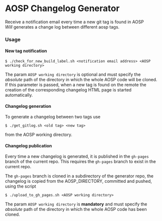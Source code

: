 # AOSP Changelog Generator
Receive a notification email every time a new git tag is found in AOSP<br/>
_Will_ generates a change log between different aosp tags. 

### Usage
#### New tag notification
```
$ ./check_for_new_build_label.sh <notification email address> <AOSP working directory>
```

The param `AOSP working directory` is optional and must specify the *absolute* path of the directory in which the whole AOSP code will be cloned.
If this parameter is passed, when a new tag is found on the remote the creation of the corresponding changelog HTML page is started automatically.

#### Changelog generation
To generate a changelog between two tags use
```
$ ./get_gitlog.sh <old tag> <new tag>
```
from the AOSP working directory.

#### Changelog publication
Every time a new changelog is generated, it is published in the `gh-pages` branch of the current repo.
This requires the `gh-pages` branch to exist in the current repo.

The `gh-pages` branch is cloned in a subdirectory of the generator repo, the changelog is copied from the AOSP_DIRECTORY, committed and pushed, using the script
```
$ ./upload_to_gh_pages.sh <AOSP working directory>
```
The param `AOSP working directory` is **mandatory** and must specify the *absolute* path of the directory in which the whole AOSP code has been cloned.
